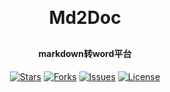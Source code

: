<h1 align="center" style="margin: 30px 0 30px; font-weight: bold;">Md2Doc</h1>

<h4 align="center">markdown转word平台</h4>

<p align="center">
	<a href="https://github.com/jixer666/md2doc/stargazers"><img src="https://img.shields.io/github/stars/jixer666/quickpost?style=social" alt="Stars"></a>
	<a href="https://github.com/jixer666/md2doc/forks"><img src="https://img.shields.io/github/forks/jixer666/quickpost?style=social" alt="Forks"></a>
	<a href="https://github.com/jixer666/md2doc/issues"><img src="https://img.shields.io/github/issues/jixer666/quickpost" alt="Issues"></a>
	<a href="https://github.com/jixer666/md2doc/blob/main/LICENSE"><img src="https://img.shields.io/github/license/jixer666/quickpost" alt="License"></a>
</p>

